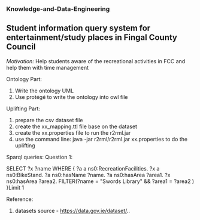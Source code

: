 ### Knowledge-and-Data-Engineering

## Student information query system for entertainment/study places in Fingal County Council
*Motivation:* Help students aware of the recreational activities in FCC and help them with time management

Ontology Part:
1. Write the ontology UML
2. Use protégé to write the ontology into owl file

Uplifting Part:
1. prepare the csv dataset file
2. create the xx_mapping.ttl file base on the dataset
3. create the xx.properties file to run the r2rml.jar
4. use the command line: java -jar r2rml/r2rml.jar xx.properties to do the uplifting

Sparql queries:
Question 1:

SELECT ?x ?name
WHERE {
	?a a ns0:RecreationFacilities.
    ?x a ns0:BikeStand.
    ?a ns0:hasName ?name.
    ?a ns0:hasArea ?area1.
    ?x ns0:hasArea ?area2.
  FILTER(?name = "Swords Library" && ?area1 = ?area2 )
}Limit 1


Reference:
1. datasets source - https://data.gov.ie/dataset/..
